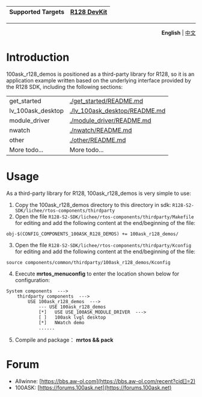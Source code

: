 | Supported Targets | [R128 DevKit](https://www.aliexpress.us/item/3256805799420975.html) |
| ----------------- | ------------ |

---
<p align="right">
  <b>English</b> | <a href="./README_zh.md">中文</a></a>
</p>

# Introduction

100ask_r128_demos is positioned as a third-party library for R128, so it is an application example written based on the underlying interface provided by the R128 SDK, including the following sections:

| | |
| :--- | :--- |
|get_started | [./get_started/README.md](./get_started/README.md) |
|lv_100ask_desktop | [./lv_100ask_desktop/README.md](./lv_100ask_desktop/README.md) |
|module_driver | [./module_driver/README.md](./module_driver/README.md) |
|nwatch | [./nwatch/README.md](./nwatch/README.md) |
|other | [./other/README.md](./other/README.md) 
|More todo... | More todo... |

# Usage

As a third-party library for R128, 100ask_r128_demos is very simple to use:

1. Copy the 100ask_r128_demos directory to this directory in sdk: `R128-S2-SDK/lichee/rtos-components/thirdparty`
2. Open the file `R128-S2-SDK/lichee/rtos-components/thirdparty/Makefile` for editing and add the following content at the end/beginning of the file:

```shell
obj-$(CONFIG_COMPONENTS_100ASK_R128_DEMOS) += 100ask_r128_demos/
```

3. Open the file `R128-S2-SDK/lichee/rtos-components/thirdparty/Kconfig` for editing and add the following content at the end/beginning of the file:

```shell
source components/common/thirdparty/100ask_r128_demos/Kconfig
```

4. Execute  **mrtos_menuconfig** to enter the location shown below for configuration:

```shell
System components  --->
    thirdparty components  --->
        USE 100ask_r128_demos  --->
            --- USE 100ask_r128_demos
            [*]   USE USE_100ASK_MODULE_DRIVER  --->
            [ ]   100ask lvgl desktop
            [*]   NWatch demo
            ......
```

5. Compile and package： **mrtos && pack**

# Forum

- Allwinne: [https://bbs.aw-ol.com](https://bbs.aw-ol.com/recent?cid[]=2)
- 100ASK: [https://forums.100ask.net](https://forums.100ask.net)
